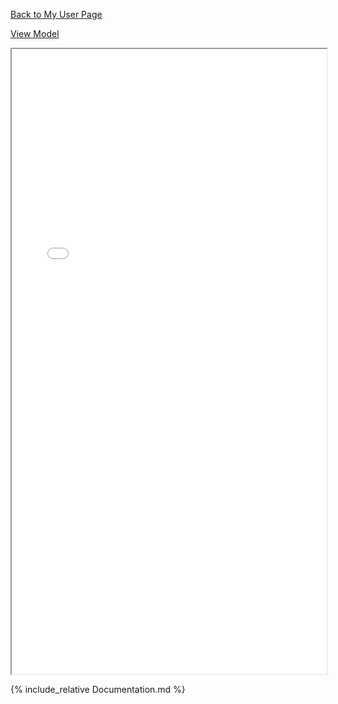 [Back to My User Page](https://juicyjons.github.io/)

[View Model](CryptoWaveDynamics.html)

<iframe src="CryptoWaveDynamics.html" width="100%" height="1000px"></iframe>

{% include_relative Documentation.md %}
